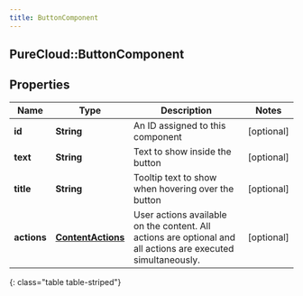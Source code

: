 ```yaml
---
title: ButtonComponent
---
```

## PureCloud::ButtonComponent

## Properties

|Name | Type | Description | Notes|
|------------ | ------------- | ------------- | -------------|
| **id** | **String** | An ID assigned to this component | [optional] |
| **text** | **String** | Text to show inside the button | [optional] |
| **title** | **String** | Tooltip text to show when hovering over the button | [optional] |
| **actions** | [**ContentActions**](ContentActions.html) | User actions available on the content. All actions are optional and all actions are executed simultaneously. | [optional] |
{: class="table table-striped"}



